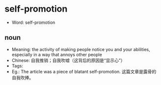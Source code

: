 # self-promotion

- Word: self-promotion

## noun

- Meaning: the activity of making people notice you and your abilities, especially in a way that annoys other people
- Chinese: 自我推销；自我吹嘘（这背后的原因是“显示心”）
- Tags: 
- Eg.: The article was a piece of blatant self-promotion. 这篇文章是露骨的自我吹捧。

